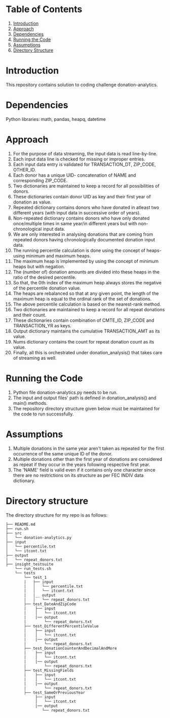 # Table of Contents
1. [Introduction](README.md#introduction)
2. [Approach](README.md#approach)
3. [Dependencies](README.md#dependencies)
4. [Running the Code](README.md#running-the-code)
5. [Assumptions](README.md#assumptions)
6. [Directory Structure](README.md#directory-structure)


# Introduction

This repository contains solution to coding challenge donation-analytics.

# Dependencies
Python libraries:
math,
pandas,
heapq,
datetime

# Approach

1. For the purpose of data streaming, the input data is read line-by-line.
2. Each input data line is checked for missing or improper entries.
3. Each input data entry is validated for TRANSACTION_DT, ZIP_CODE, OTHER_ID.
4. Each donor has a unique UID- concatenation of NAME and corresponding ZIP_CODE.
5. Two dictionaries are maintained to keep a record for all possibilities of donors.
6. These dictionaries contain donor UID as key and their first year of donation as value.
7. Repeated dictionary contains donors who have donated in atleast two different years (with input data in successive order of years).
8. Non-repeated dictionary contains donors who have only donated once/multiple times in same year/in different years but with non-chronological input data.
9. We are only interested in analysing donations that are coming from repeated donors having chronologically documented donation input data.
10. The running percentile calculation is done using the concept of heaps- using minimum and maximum heaps.
11. The maximum heap is implemented by using the concept of minimum heaps but with negation.
12. The (number of) donation amounts are divided into these heaps in the ratio of the desired percentile.
13. So that, the 0th index of the maximum heap always stores the negative of the percentile donation value.
14. The heaps are rebalanced so that at any given point, the length of the maximum heap is equal to the ordinal rank of the set of donations.
15. The above percentile calculation is based on the nearest-rank method.
16. Two dictionaries are maintained to keep a record for all repeat donations and their count.
17. These dictionaries contain combination of CMTE_ID, ZIP_CODE and TRANSACTION_YR as keys.
16. Output dictionary maintains the cumulative TRANSACTION_AMT as its value.
17. Nums dictionary contains the count for repeat donation count as its value.
18. Finally, all this is orchestrated under donation_analysis() that takes care of streaming as well.

# Running the Code
1. Python file donation-analytics.py needs to be run.
2. The input and output files' path is defined in donation_analysis() and main() methods.
3. The repository directory structure given below must be maintained for the code to run successfully.


# Assumptions
1. Multiple donations in the same year aren't taken as repeated for the first occurrence of the same unique ID of the donor.
2. Multiple donations other than the first year of donations are considered as repeat if they occur in the years following respective first year.
3. The 'NAME' field is valid even if it contains only one character since there are no restrictions on its structure as per FEC INDIV data dictionary.


# Directory structure
The directory structure for my repo is as follows:

    ├── README.md 
    ├── run.sh
    ├── src
    │   └── donation-analytics.py
    ├── input
    │   └── percentile.txt
    │   └── itcont.txt
    ├── output
    |   └── repeat_donors.txt
    ├── insight_testsuite
        └── run_tests.sh
        └── tests
            └── test_1
            |   ├── input
            |   │   └── percentile.txt
            |   │   └── itcont.txt
            |   |__ output
            |   │   └── repeat_donors.txt
            ├── test_DateAndZipCode
            |    ├── input
            |    │   └── itcont.txt
            |    |── output
            |        └── repeat_donors.txt
			├── test_DifferentPercentileValue
            |    ├── input
            |    │   └── itcont.txt
            |    |── output
            |        └── repeat_donors.txt
			├── test_DonationCounterAndDecimalAndMore
            |    ├── input
            |    │   └── itcont.txt
            |    |── output
            |        └── repeat_donors.txt
			├── test_MissingFields
            |    ├── input
            |    │   └── itcont.txt
            |    |── output
            |        └── repeat_donors.txt
			├── test_SameOrPreviousYear
                 ├── input
                 │   └── itcont.txt
                 |── output
                    └── repeat_donors.txt
